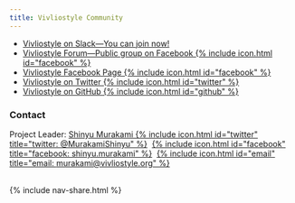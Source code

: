 ```yaml
---
title: Vivliostyle Community
---
```


- [Vivliostyle on Slack&mdash;You can join now!](https://join.slack.com/t/vivliostyle/shared_invite/enQtNzc1NjE4ODk1ODI5LWQxZjM4YTZjMmQ0ZTUyNmUyOGZlMzIwZjQ5OWYwYjkyZDZmOTIwNGMwOWU5NDc0NjE5OTAyMmVhZTRhYTAyNWQ)
- [Vivliostyle Forum&mdash;Public group on Facebook {% include icon.html id="facebook" %}](https://www.facebook.com/groups/vivliostyle/)
- [Vivliostyle Facebook Page {% include icon.html id="facebook" %}](https://www.facebook.com/vivliostyle/)
- [Vivliostyle on Twitter {% include icon.html id="twitter" %}](https://twitter.com/Vivliostyle)
- [Vivliostyle on GitHub {% include icon.html id="github" %}](https://github.com/vivliostyle)

### Contact

Project Leader: [Shinyu Murakami {% include icon.html id="twitter" title="twitter: @MurakamiShinyu" %}](https://twitter.com/MurakamiShinyu)&nbsp; [{% include icon.html id="facebook" title="facebook: shinyu.murakami" %}](https://www.facebook.com/shinyu.murakami)&nbsp; [{% include icon.html id="email" title="email: murakami@vivliostyle.org" %}](mailto:murakami@vivliostyle.org)

<br>
{% include nav-share.html %}
